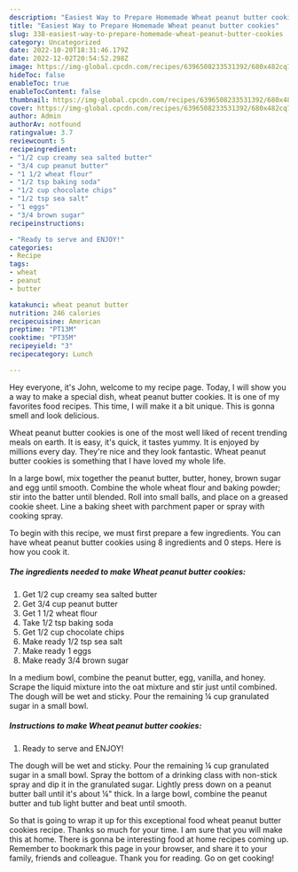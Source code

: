 ```yaml
---
description: "Easiest Way to Prepare Homemade Wheat peanut butter cookies"
title: "Easiest Way to Prepare Homemade Wheat peanut butter cookies"
slug: 338-easiest-way-to-prepare-homemade-wheat-peanut-butter-cookies
category: Uncategorized
date: 2022-10-20T18:31:46.179Z
date: 2022-12-02T20:54:52.298Z
image: https://img-global.cpcdn.com/recipes/6396508233531392/680x482cq70/wheat-peanut-butter-cookies-recipe-main-photo.jpg
hideToc: false
enableToc: true
enableTocContent: false
thumbnail: https://img-global.cpcdn.com/recipes/6396508233531392/680x482cq70/wheat-peanut-butter-cookies-recipe-main-photo.jpg
cover: https://img-global.cpcdn.com/recipes/6396508233531392/680x482cq70/wheat-peanut-butter-cookies-recipe-main-photo.jpg
author: Admin
authorAv: notfound
ratingvalue: 3.7
reviewcount: 5
recipeingredient:
- "1/2 cup creamy sea salted butter"
- "3/4 cup peanut butter"
- "1 1/2 wheat flour"
- "1/2 tsp baking soda"
- "1/2 cup chocolate chips"
- "1/2 tsp sea salt"
- "1 eggs"
- "3/4 brown sugar"
recipeinstructions:

- "Ready to serve and ENJOY!"
categories:
- Recipe
tags:
- wheat
- peanut
- butter

katakunci: wheat peanut butter 
nutrition: 246 calories
recipecuisine: American
preptime: "PT13M"
cooktime: "PT35M"
recipeyield: "3"
recipecategory: Lunch

---
```



Hey everyone, it's John, welcome to my recipe page. Today, I will show you a way to make a special dish, wheat peanut butter cookies. It is one of my favorites food recipes. This time, I will make it a bit unique. This is gonna smell and look delicious.

Wheat peanut butter cookies is one of the most well liked of recent trending meals on earth. It is easy, it's quick, it tastes yummy. It is enjoyed by millions every day. They're nice and they look fantastic. Wheat peanut butter cookies is something that I have loved my whole life.

In a large bowl, mix together the peanut butter, butter, honey, brown sugar and egg until smooth. Combine the whole wheat flour and baking powder; stir into the batter until blended. Roll into small balls, and place on a greased cookie sheet. Line a baking sheet with parchment paper or spray with cooking spray.


To begin with this recipe, we must first prepare a few ingredients. You can have wheat peanut butter cookies using 8 ingredients and 0 steps. Here is how you cook it.

<!--inarticleads1-->

##### The ingredients needed to make Wheat peanut butter cookies:

1. Get 1/2 cup creamy sea salted butter
1. Get 3/4 cup peanut butter
1. Get 1 1/2 wheat flour
1. Take 1/2 tsp baking soda
1. Get 1/2 cup chocolate chips
1. Make ready 1/2 tsp sea salt
1. Make ready 1 eggs
1. Make ready 3/4 brown sugar


In a medium bowl, combine the peanut butter, egg, vanilla, and honey. Scrape the liquid mixture into the oat mixture and stir just until combined. The dough will be wet and sticky. Pour the remaining ¼ cup granulated sugar in a small bowl. 

<!--inarticleads2-->

##### Instructions to make Wheat peanut butter cookies:


1. Ready to serve and ENJOY!

The dough will be wet and sticky. Pour the remaining ¼ cup granulated sugar in a small bowl. Spray the bottom of a drinking class with non-stick spray and dip it in the granulated sugar. Lightly press down on a peanut butter ball until it&#39;s about ¼&#34; thick. In a large bowl, combine the peanut butter and tub light butter and beat until smooth. 

So that is going to wrap it up for this exceptional food wheat peanut butter cookies recipe. Thanks so much for your time. I am sure that you will make this at home. There is gonna be interesting food at home recipes coming up. Remember to bookmark this page in your browser, and share it to your family, friends and colleague. Thank you for reading. Go on get cooking!
